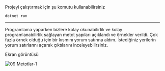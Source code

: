 Projeyi çalıştırmak için şu komutu kullanabilirsiniz
<br>

    dotnet run

---

Programlama yaparken bizlere kolay okunabilirlik ve kolay programlanabilirlik sağlayan metot yapıları açıklandı ve örnekler verildi. Çok fazla örnek olduğu için bir kısmını yorum satırına aldım. İstediğiniz yerilerin yorum satırlarını açarak çıktılarını inceleyebilirsiniz.

Ekran görüntüsü
<br>

![09 Metotlar-1](https://user-images.githubusercontent.com/44196434/156898081-8deb0bf4-c155-495d-b2a9-82655c0b7d72.png)
